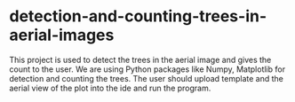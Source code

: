 # detection-and-counting-trees-in-aerial-images
This project is used to detect the trees in the aerial image and gives the count to the user. We are using Python packages like Numpy, Matplotlib for detection and counting the trees. The user should upload template and the aerial view of the plot into the ide and run the program.
